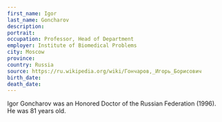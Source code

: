 ```yaml
---
first_name: Igor
last_name: Goncharov
description: 
portrait: 
occupation: Professor, Head of Department
employer: Institute of Biomedical Problems
city: Moscow
province: 
country: Russia
source: https://ru.wikipedia.org/wiki/Гончаров,_Игорь_Борисович
birth_date: 
death_date: 
---
```


Igor Goncharov was an Honored Doctor of the Russian Federation (1996). He was 81 years old.